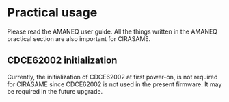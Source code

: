 # Practical usage

Please read the AMANEQ user guide.
All the things written in the AMANEQ practical section are also important for CIRASAME.

## CDCE62002 initialization

Currently, the initialization of CDCE62002 at first power-on, is not required for CIRASAME since CDCE62002 is not used in the present firmware.
It may be required in the future upgrade.